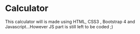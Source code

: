 # Calculator
This calculator will is made using HTML, CSS3 , Bootstrap 4 and Javascript...However JS part is still left to be coded ;)

